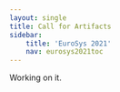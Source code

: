 ```yaml
---
layout: single
title: Call for Artifacts
sidebar:
    title: 'EuroSys 2021'
    nav: eurosys2021toc
---
```


Working on it.
